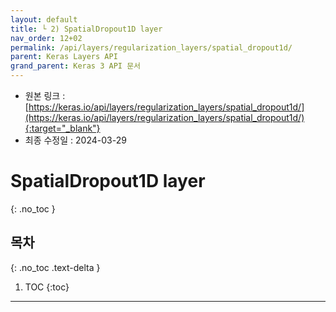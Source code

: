 ```yaml
---
layout: default
title: └ 2) SpatialDropout1D layer
nav_order: 12+02
permalink: /api/layers/regularization_layers/spatial_dropout1d/
parent: Keras Layers API
grand_parent: Keras 3 API 문서
---
```


* 원본 링크 : [https://keras.io/api/layers/regularization_layers/spatial_dropout1d/](https://keras.io/api/layers/regularization_layers/spatial_dropout1d/){:target="_blank"}
* 최종 수정일 : 2024-03-29

# SpatialDropout1D layer
{: .no_toc }

## 목차
{: .no_toc .text-delta }

1. TOC
{:toc}

---

